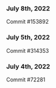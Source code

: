 ### July 8th, 2022

Commit #153892

### July 5th, 2022

Commit #314353


### July 4th, 2022

Commit #72281
